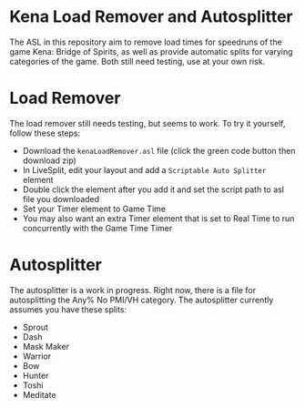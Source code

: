 # Kena Load Remover and Autosplitter
The ASL in this repository aim to remove load times for speedruns of the game Kena: Bridge of Spirits, as well as provide automatic splits for varying categories of the game. Both still need testing, use at your own risk.

# Load Remover
The load remover still needs testing, but seems to work. To try it yourself, follow these steps:
- Download the ```kenaLoadRemover.asl``` file (click the green code button then download zip)
- In LiveSplit, edit your layout and add a ```Scriptable Auto Splitter``` element
- Double click the element after you add it and set the script path to asl file you downloaded
- Set your Timer element to Game Time
- You may also want an extra Timer element that is set to Real Time to run concurrently with the Game Time Timer

# Autosplitter
The autosplitter is a work in progress. Right now, there is a file for autosplitting the Any% No PMI/VH category. The autosplitter currently assumes you have these splits:
- Sprout
- Dash
- Mask Maker
- Warrior
- Bow
- Hunter
- Toshi
- Meditate
